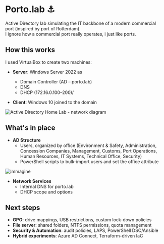 # Porto.lab ⚓

Active Directory lab simulating the IT backbone of a modern commercial port (inspired by port of Rotterdam).\
I ignore how a commercial port really operates, i just like ports.


## How this works
I used VirtualBox to create two machines:

- **Server**: Windows Server 2022 as  
  - Domain Controller (AD – porto.lab)  
  - DNS  
  - DHCP (172.16.0.100–200)/

- **Client**: Windows 10 joined to the domain

![Active Directory Home Lab - network diagram](https://github.com/user-attachments/assets/df941814-9ce2-4c39-b1c9-f81e1fa2530a)

## What's in place
- **AD Structure**  
  - Users, organized by office (Environment & Safety, Administration, Concession Companies, Management, Customs, Port Operations, Human Resources, IT Systems, Technical Office, Security)
  - PowerShell scripts to bulk-import users and set the office attribute
 
![immagine](https://github.com/user-attachments/assets/18f643a3-390d-497c-bcbd-312d13943e23)


- **Network Services**  
  - Internal DNS for porto.lab  
  - DHCP scope and options  

## Next steps

- **GPO**: drive mappings, USB restrictions, custom lock-down policies  
- **File server**: shared folders, NTFS permissions, quota management  
- **Security & Automation**: audit policies, LAPS, PowerShell DSC/Ansible  
- **Hybrid experiments**: Azure AD Connect, Terraform-driven IaC  


